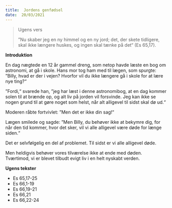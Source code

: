 ```yaml
---
title:  Jordens genfødsel
date:  20/03/2021
---
```


> <p>Ugens vers</p>
> ”Nu skaber jeg en ny himmel og en ny jord; det, der skete tidligere, skal ikke længere huskes, og ingen skal tænke på det“ (Es 65,17).

**Introduktion**

En dag nægtede en 12 år gammel dreng, som netop havde læste en bog om astronomi, at gå i skole. Hans mor tog ham med til lægen, som spurgte: ”Billy, hvad er der i vejen? Hvorfor vil du ikke længere gå i skole for at lære nye ting?“

”Fordi,“ svarede han, ”jeg har læst i denne astronomibog, at en dag kommer solen til at brænde op, og alt liv på jorden vil forsvinde. Jeg kan ikke se nogen grund til at gøre noget som helst, når alt alligevel til sidst skal dø ud.“

Moderen råbte fortvivlet: ”Men det er ikke din sag!“

Lægen smilede og sagde: ”Men Billy, du behøver ikke at bekymre dig, for når den tid kommer, hvor det sker, vil vi alle alligevel være døde for længe siden.“

Det er selvfølgelig en del af problemet. Til sidst er vi alle alligevel døde.

Men heldigvis behøver vores tilværelse ikke at ende med døden. Tværtimod, vi er blevet tilbudt evigt liv i en helt nyskabt verden.

**Ugens tekster**

- Es 65,17-25
- Es 66,1-19
- Es 66,19-21
- Es 66,21
- Es 66,22-24